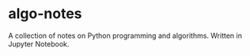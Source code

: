 # algo-notes

A collection of notes on Python programming and algorithms. Written in Jupyter Notebook.
